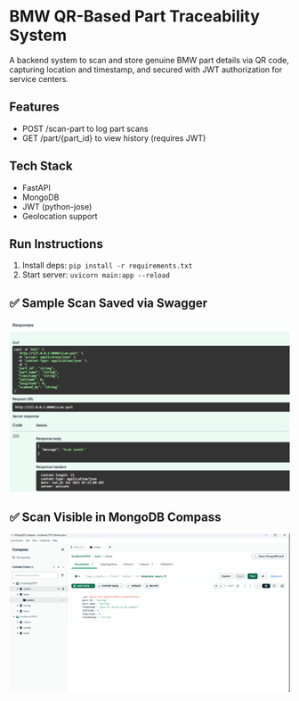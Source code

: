 # BMW QR-Based Part Traceability System

A backend system to scan and store genuine BMW part details via QR code, capturing location and timestamp, and secured with JWT authorization for service centers.

## Features
- POST /scan-part to log part scans
- GET /part/{part_id} to view history (requires JWT)

## Tech Stack
- FastAPI
- MongoDB
- JWT (python-jose)
- Geolocation support

## Run Instructions
1. Install deps: `pip install -r requirements.txt`
2. Start server: `uvicorn main:app --reload`

## ✅ Sample Scan Saved via Swagger

![Fast api Success](Part1\media\Fast_api.png)

## ✅ Scan Visible in MongoDB Compass
![MongoDB Compass](Part1\media\Mongo.png)


